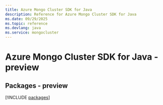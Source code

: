 ```yaml
---
title: Azure Mongo Cluster SDK for Java
description: Reference for Azure Mongo Cluster SDK for Java
ms.date: 09/29/2025
ms.topic: reference
ms.devlang: java
ms.service: mongocluster
---
```

# Azure Mongo Cluster SDK for Java - preview
## Packages - preview
[!INCLUDE [packages](mongo-cluster-index.md)]